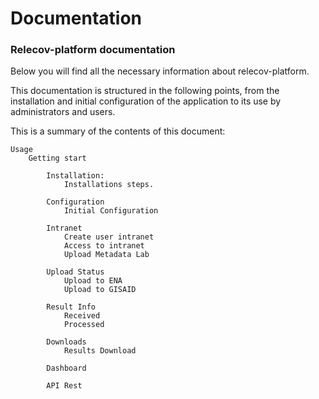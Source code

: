 # Documentation

### Relecov-platform documentation

Below you will find all the necessary information about relecov-platform.

This documentation is structured in the following points, from the installation and initial configuration of the application to its use by administrators and users.

This is a summary of the contents of this document:

    Usage
        Getting start

            Installation:
                Installations steps.

            Configuration
                Initial Configuration
            
            Intranet
                Create user intranet
                Access to intranet
                Upload Metadata Lab
            
            Upload Status
                Upload to ENA
                Upload to GISAID
            
            Result Info
                Received
                Processed
            
            Downloads
                Results Download

            Dashboard

            API Rest
            